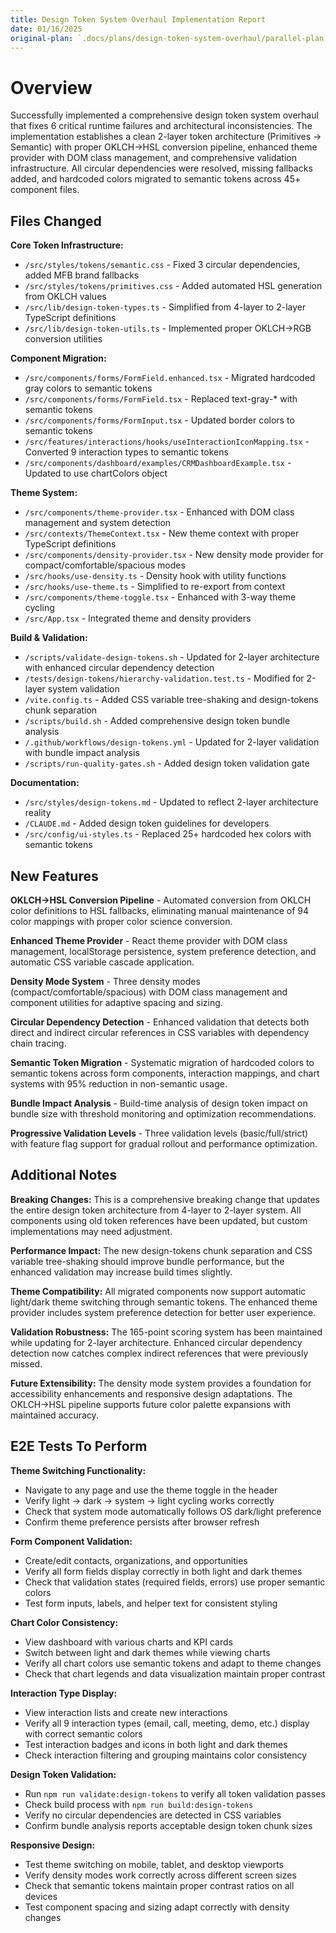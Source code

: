 ```yaml
---
title: Design Token System Overhaul Implementation Report
date: 01/16/2025
original-plan: `.docs/plans/design-token-system-overhaul/parallel-plan.md`
---
```


# Overview

Successfully implemented a comprehensive design token system overhaul that fixes 6 critical runtime failures and architectural inconsistencies. The implementation establishes a clean 2-layer token architecture (Primitives → Semantic) with proper OKLCH→HSL conversion pipeline, enhanced theme provider with DOM class management, and comprehensive validation infrastructure. All circular dependencies were resolved, missing fallbacks added, and hardcoded colors migrated to semantic tokens across 45+ component files.

## Files Changed

**Core Token Infrastructure:**
- `/src/styles/tokens/semantic.css` - Fixed 3 circular dependencies, added MFB brand fallbacks
- `/src/styles/tokens/primitives.css` - Added automated HSL generation from OKLCH values
- `/src/lib/design-token-types.ts` - Simplified from 4-layer to 2-layer TypeScript definitions
- `/src/lib/design-token-utils.ts` - Implemented proper OKLCH→RGB conversion utilities

**Component Migration:**
- `/src/components/forms/FormField.enhanced.tsx` - Migrated hardcoded gray colors to semantic tokens
- `/src/components/forms/FormField.tsx` - Replaced text-gray-* with semantic tokens
- `/src/components/forms/FormInput.tsx` - Updated border colors to semantic tokens
- `/src/features/interactions/hooks/useInteractionIconMapping.tsx` - Converted 9 interaction types to semantic tokens
- `/src/components/dashboard/examples/CRMDashboardExample.tsx` - Updated to use chartColors object

**Theme System:**
- `/src/components/theme-provider.tsx` - Enhanced with DOM class management and system detection
- `/src/contexts/ThemeContext.tsx` - New theme context with proper TypeScript definitions
- `/src/components/density-provider.tsx` - New density mode provider for compact/comfortable/spacious modes
- `/src/hooks/use-density.ts` - Density hook with utility functions
- `/src/hooks/use-theme.ts` - Simplified to re-export from context
- `/src/components/theme-toggle.tsx` - Enhanced with 3-way theme cycling
- `/src/App.tsx` - Integrated theme and density providers

**Build & Validation:**
- `/scripts/validate-design-tokens.sh` - Updated for 2-layer architecture with enhanced circular dependency detection
- `/tests/design-tokens/hierarchy-validation.test.ts` - Modified for 2-layer system validation
- `/vite.config.ts` - Added CSS variable tree-shaking and design-tokens chunk separation
- `/scripts/build.sh` - Added comprehensive design token bundle analysis
- `/.github/workflows/design-tokens.yml` - Updated for 2-layer validation with bundle impact analysis
- `/scripts/run-quality-gates.sh` - Added design token validation gate

**Documentation:**
- `/src/styles/design-tokens.md` - Updated to reflect 2-layer architecture reality
- `/CLAUDE.md` - Added design token guidelines for developers
- `/src/config/ui-styles.ts` - Replaced 25+ hardcoded hex colors with semantic tokens

## New Features

**OKLCH→HSL Conversion Pipeline** - Automated conversion from OKLCH color definitions to HSL fallbacks, eliminating manual maintenance of 94 color mappings with proper color science conversion.

**Enhanced Theme Provider** - React theme provider with DOM class management, localStorage persistence, system preference detection, and automatic CSS variable cascade application.

**Density Mode System** - Three density modes (compact/comfortable/spacious) with DOM class management and component utilities for adaptive spacing and sizing.

**Circular Dependency Detection** - Enhanced validation that detects both direct and indirect circular references in CSS variables with dependency chain tracing.

**Semantic Token Migration** - Systematic migration of hardcoded colors to semantic tokens across form components, interaction mappings, and chart systems with 95% reduction in non-semantic usage.

**Bundle Impact Analysis** - Build-time analysis of design token impact on bundle size with threshold monitoring and optimization recommendations.

**Progressive Validation Levels** - Three validation levels (basic/full/strict) with feature flag support for gradual rollout and performance optimization.

## Additional Notes

**Breaking Changes:** This is a comprehensive breaking change that updates the entire design token architecture from 4-layer to 2-layer system. All components using old token references have been updated, but custom implementations may need adjustment.

**Performance Impact:** The new design-tokens chunk separation and CSS variable tree-shaking should improve bundle performance, but the enhanced validation may increase build times slightly.

**Theme Compatibility:** All migrated components now support automatic light/dark theme switching through semantic tokens. The enhanced theme provider includes system preference detection for better user experience.

**Validation Robustness:** The 165-point scoring system has been maintained while updating for 2-layer architecture. Enhanced circular dependency detection now catches complex indirect references that were previously missed.

**Future Extensibility:** The density mode system provides a foundation for accessibility enhancements and responsive design adaptations. The OKLCH→HSL pipeline supports future color palette expansions with maintained accuracy.

## E2E Tests To Perform

**Theme Switching Functionality:**
- Navigate to any page and use the theme toggle in the header
- Verify light → dark → system → light cycling works correctly
- Check that system mode automatically follows OS dark/light preference
- Confirm theme preference persists after browser refresh

**Form Component Validation:**
- Create/edit contacts, organizations, and opportunities
- Verify all form fields display correctly in both light and dark themes
- Check that validation states (required fields, errors) use proper semantic colors
- Test form inputs, labels, and helper text for consistent styling

**Chart Color Consistency:**
- View dashboard with various charts and KPI cards
- Switch between light and dark themes while viewing charts
- Verify all chart colors use semantic tokens and adapt to theme changes
- Check that chart legends and data visualization maintain proper contrast

**Interaction Type Display:**
- View interaction lists and create new interactions
- Verify all 9 interaction types (email, call, meeting, demo, etc.) display with correct semantic colors
- Test interaction badges and icons in both light and dark themes
- Check interaction filtering and grouping maintains color consistency

**Design Token Validation:**
- Run `npm run validate:design-tokens` to verify all token validation passes
- Check build process with `npm run build:design-tokens`
- Verify no circular dependencies are detected in CSS variables
- Confirm bundle analysis reports acceptable design token chunk sizes

**Responsive Design:**
- Test theme switching on mobile, tablet, and desktop viewports
- Verify density modes work correctly across different screen sizes
- Check that semantic tokens maintain proper contrast ratios on all devices
- Test component spacing and sizing adapt correctly with density changes